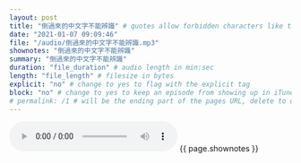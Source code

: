 ```yaml
---
layout: post
title: "倒過來的中文字不能辨識" # quotes allow forbidden characters like the colon
date: "2021-01-07 09:09:46"
file: "/audio/倒過來的中文字不能辨識.mp3"
shownotes: "倒過來的中文字不能辨識"
summary: "倒過來的中文字不能辨識"
duration: "file_duration" # audio length in min:sec
length: "file_length" # filesize in bytes
explicit: "no" # change to yes to flag with the explicit tag
block: "no" # change to yes to keep an episode from showing up in iTunes
# permalink: /1 # will be the ending part of the pages URL, delete to default to the title
---
```


<audio controls>
<source src="{{site.url}}{{site.baseurl}}{{ page.file }}" type="audio/x-mp3">
Your browser does not support the audio element.
</audio>
{{ page.shownotes }}
